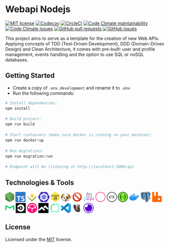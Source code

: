 # Webapi Nodejs

[![MIT license](https://img.shields.io/badge/license-MIT-blue.svg)](LICENSE)
[![Codecov](https://img.shields.io/codecov/c/github/leal32b/webapi-nodejs?logo=codecov&logoColor=white)](https://app.codecov.io/gh/leal32b/webapi-nodejs)
[![CircleCI](https://img.shields.io/circleci/build/github/leal32b/webapi-nodejs/main?logo=circleci)](https://app.circleci.com/pipelines/github/leal32b/webapi-nodejs)
[![Code Climate maintainability](https://img.shields.io/codeclimate/maintainability/leal32b/webapi-nodejs?logo=code-climate)](https://codeclimate.com/github/leal32b/webapi-nodejs/maintainability)
[![Code Climate issues](https://img.shields.io/codeclimate/issues/leal32b/webapi-nodejs?logo=codeclimate)](https://codeclimate.com/github/leal32b/webapi-nodejs/issues)
[![GitHub pull requests](https://img.shields.io/github/issues-pr/leal32b/webapi-nodejs?logo=github)](https://github.com/leal32b/webapi-nodejs/pulls)
[![GitHub issues](https://img.shields.io/github/issues/leal32b/webapi-nodejs?logo=github)](https://github.com/leal32b/webapi-nodejs/issues)


This project aims to serve as a template for the creation of new Web APIs. Applying concepts of TDD (Test-Driven Development), DDD (Domain-Driven Design) and Clean Architecture, it comes with pre-built: user and profile management, events handling and the option to use SQL or noSQL databases.


<!--
## Table of Contents

- [Webapi Nodejs](#webapi-nodejs)
  - [Getting Started](#getting-started)
  - [Technologies & Tools](#technologies--tools)
  - [License](#license)
-->


## Getting Started

- Create a copy of `.env.development` and rename it to `.env`
- Run the following commands:
```bash
# Install dependencies:
npm install

# Build project:
npm run build

# Start containers (make sure docker is running on your machine):
npm run docker:up

# Run migrations:
npm run migration:run

# Endpoint will be listening at http://localhost:3000/api
```


## Technologies & Tools

<a rel="Node.js" href="https://nodejs.org"><img src="./docs/logos/nodejs.svg" height="32"/></a>
<a rel="TypeScript" href="https://www.typescriptlang.org"><img src="./docs/logos/typescript.svg" height="32"/></a>
<a rel="Vitest" href="https://vitest.dev"><img src="./docs/logos/vitest.svg" height="32"/></a>
<a rel="ESLint" href="https://eslint.org"><img src="./docs/logos/eslint.svg" height="32"/></a>
<a rel="Standard " href="https://standardjs.com"><img src="./docs/logos/standardjs.svg" height="32"/></a>
<a rel="husky" href="https://typicode.github.io/husky"><img src="./docs/logos/husky.png" height="32"/></a>
<a rel="lint-staged" href="https://github.com/okonet/lint-staged#readme"><img src="./docs/logos/lintstaged.png" height="32"/></a>
<a rel="jscpd" href="https://github.com/kucherenko/jscpd#readme"><img src="./docs/logos/jscpd.svg" height="32"/></a>
<a rel="Conventional Commits" href="https://www.conventionalcommits.org"><img src="./docs/logos/conventionalcommits.svg" height="32"/></a>
<a rel="Express" href="https://expressjs.com"><img src="./docs/logos/express.svg" height="32"/></a>
<a rel="Swagger" href="https://swagger.io"><img src="./docs/logos/swagger.svg" height="32"/></a>
<a rel="Docker" href="https://www.docker.com"><img src="./docs/logos/docker.svg" height="32"/></a>
<a rel="PostgreSQL" href="https://www.postgresql.org"><img src="./docs/logos/postgresql.svg" height="32"/></a>
<a rel="Rabbitmq" href="https://www.rabbitmq.com"><img src="./docs/logos/rabbitmq.svg" height="32"/></a>
<a rel="Mailtrap" href="https://mailtrap.io"><img src="./docs/logos/mailtrap.svg" height="32"/></a>
<a rel="CircleCI" href="https://circleci.com"><img src="./docs/logos/circleci.svg" height="32"/></a>
<a rel="Codecov" href="https://about.codecov.io"><img src="./docs/logos/codecov.svg" height="32"/></a>
<a rel="Code Climate" href="https://codeclimate.com"><img src="./docs/logos/codeclimate.svg" height="32"/></a>
<a rel="Render" href="https://render.com"><img src="./docs/logos/render.svg" height="32"/></a>
<a rel="VS Code" href="https://code.visualstudio.com"><img src="./docs/logos/vscode.svg" height="32"/></a>
<a rel="DBeaver" href="https://dbeaver.io"><img src="./docs/logos/dbeaver.svg" height="32"/></a>
<a rel="Insomnia" href="https://insomnia.rest"><img src="./docs/logos/insomnia.svg" height="32"/></a>


## License

Licensed under the [MIT](LICENSE) license.
